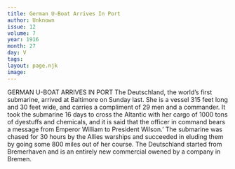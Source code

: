 ```yaml
---
title: German U-Boat Arrives In Port
author: Unknown
issue: 12
volume: 7
year: 1916
month: 27
day: V
tags:
layout: page.njk
image:
---
```

GERMAN U-BOAT ARRIVES IN PORT       The Deutschland, the world’s first submarine, arrived at Baltimore on Sunday last. She is a vessel 315 feet long and 30 feet wide, and carries a compliment of 29 men and a commander.       It took the submarine 16 days to cross the Altantic with her cargo of 1000 tons of dyestuffs and chemicals, and it is said that the officer in command bears a message from Emperor William to President Wilson.’       The submarine was chased for 30 hours by the Allies warships and succeeded in eluding them by going some 800 miles out of her course.       The Deutschland started from Bremerhaven and is an entirely new commercial owened by a company in Bremen.    
